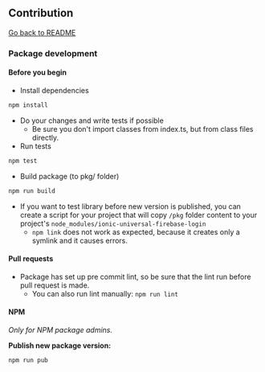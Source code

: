 ## Contribution

[Go back to README](../../README.md)

### Package development

#### Before you begin

- Install dependencies
```` bash
npm install
````
- Do your changes and write tests if possible
    - Be sure you don't import classes from index.ts, but from class files directly.
- Run tests
```` bash
npm test
````
- Build package (to pkg/ folder)
``` bash
npm run build
```
- If you want to test library before new version is published,
you can create a script for your project that will copy `/pkg` folder content
to your project's `node_modules/ionic-universal-firebase-login`
    - `npm link` does not work as expected, because it creates
    only a symlink and it causes errors. 

#### Pull requests

- Package has set up pre commit lint, so be sure that the lint run before pull request is made.
    - You can also run lint manually: ``npm run lint``


#### NPM

_Only for NPM package admins._

**Publish new package version:**
```` bash
npm run pub
````
